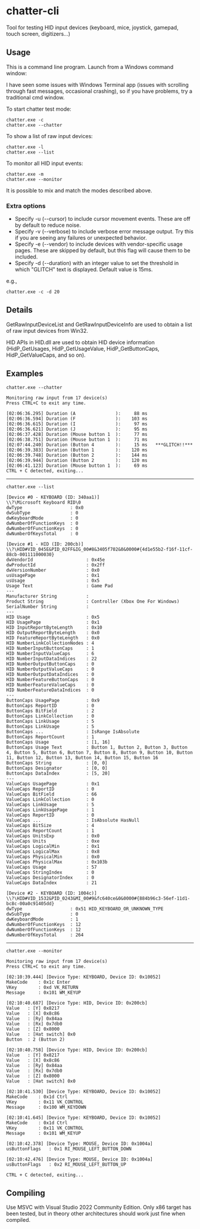 # chatter-cli

Tool for testing HID input devices (keyboard, mice, joystick, gamepad, touch screen, digitizers...)

## Usage

This is a command line program. Launch from a Windows command window:

I have seen some issues with Windows Terminal app (issues with scrolling through fast messages, occasional crashing), so if you have problems, try a traditional cmd window.

To start chatter test mode:

    chatter.exe -c
    chatter.exe --chatter

To show a list of raw input devices: 

    chatter.exe -l
    chatter.exe --list

To monitor all HID input events:

    chatter.exe -m
    chatter.exe --monitor

It is possible to mix and match the modes described above.

### Extra options

* Specify -u (--cursor) to include cursor movement events. These are off by default to reduce noise.
* Specify -v (--verbose) to include verbose error message output. Try this if you are seeing any failures or unexpected behavior.
* Specify -e (--vendor) to include devices with vendor-specific usage pages. These are skipped by default, but this flag will cause them to be included.
* Specify -d (--duration) with an integer value to set the threshold in which "GLITCH" text is displayed. Default value is 15ms.

e.g., 

    chatter.exe -c -d 20

## Details

GetRawInputDeviceList and GetRawInputDeviceInfo are used to obtain a list of raw input devices from Win32.

HID APIs in HID.dll are used to obtain HID device information (HidP_GetUsages, HidP_GetUsageValue, HidP_GetButtonCaps, HidP_GetValueCaps, and so on).

## Examples

    chatter.exe --chatter
    
    Monitoring raw input from 17 device(s)
    Press CTRL+C to exit any time.

    [02:06:36.295] Duration (A               ):     88 ms
    [02:06:36.594] Duration (F               ):    103 ms
    [02:06:36.615] Duration (I               ):     97 ms
    [02:06:36.621] Duration (J               ):     95 ms
    [02:06:37.428] Duration (Mouse button 1  ):     77 ms
    [02:06:38.751] Duration (Mouse button 1  ):     71 ms
    [02:07:44.240] Duration (Button 4        ):     15 ms   ***GLITCH!!***
    [02:06:39.383] Duration (Button 1        ):    120 ms
    [02:06:39.748] Duration (Button 2        ):    144 ms
    [02:06:39.944] Duration (Button 2        ):    120 ms
    [02:06:41.123] Duration (Mouse button 1  ):     69 ms
    CTRL + C detected, exiting...

---

    chatter.exe --list

    [Device #0 - KEYBOARD (ID: 340aa1)]
    \\?\Microsoft Keyboard RID\0
    dwType                  : 0x0
    dwSubType               : 0
    dwKeyboardMode          : 0
    dwNumberOfFunctionKeys  : 0
    dwNumberOfFunctionKeys  : 0
    dwNumberOfKeysTotal     : 0

    [Device #1 - HID (ID: 200cb)]
    \\?\HID#VID_045E&PID_02FF&IG_00#8&3405f702&0&0000#{4d1e55b2-f16f-11cf-88cb-001111000030}
    dwVendorId                    : 0x45e
    dwProductId                   : 0x2ff
    dwVersionNumber               : 0x0
    usUsagePage                   : 0x1
    usUsage                       : 0x5
    Usage Text                    : Game Pad
    ---
    Manufacturer String           : 
    Product String                : Controller (Xbox One For Windows)
    SerialNumber String           : 
    ---
    HID Usage                     : 0x5
    HID UsagePage                 : 0x1
    HID InputReportByteLength     : 0x10
    HID OutputReportByteLength    : 0x0
    HID FeatureReportByteLength   : 0x0
    HID NumberLinkCollectionNodes : 4
    HID NumberInputButtonCaps     : 1
    HID NumberInputValueCaps      : 6
    HID NumberInputDataIndices    : 22
    HID NumberOutputButtonCaps    : 0
    HID NumberOutputValueCaps     : 0
    HID NumberOutputDataIndices   : 0
    HID NumberFeatureButtonCaps   : 0
    HID NumberFeatureValueCaps    : 0
    HID NumberFeatureDataIndices  : 0
    ---
    ButtonCaps UsagePage          : 0x9
    ButtonCaps ReportID           : 0
    ButtonCaps BitField           : 2
    ButtonCaps LinkCollection     : 0
    ButtonCaps LinkUsage          : 5
    ButtonCaps LinkUsage          : 5
    ButtonCaps ...                : IsRange IsAbsolute 
    ButtonCaps ReportCount        : 1
    ButtonCaps Usage              : [1, 16]
    ButtonCaps Usage Text         : Button 1, Button 2, Button 3, Button 4, Button 5, Button 6, Button 7, Button 8, Button 9, Button 10, Button 11, Button 12, Button 13, Button 14, Button 15, Button 16
    ButtonCaps String             : [0, 0]
    ButtonCaps Designator         : [0, 0]
    ButtonCaps DataIndex          : [5, 20]
    ---
    ValueCaps UsagePage           : 0x1
    ValueCaps ReportID            : 0
    ValueCaps BitField            : 66
    ValueCaps LinkCollection      : 0
    ValueCaps LinkUsage           : 5
    ValueCaps LinkUsagePage       : 1
    ValueCaps ReportID            : 0
    ValueCaps ...                 : IsAbsolute HasNull 
    ValueCaps BitSize             : 4
    ValueCaps ReportCount         : 1
    ValueCaps UnitsExp            : 0x0
    ValueCaps Units               : 0xe
    ValueCaps LogicalMin          : 0x1
    ValueCaps LogicalMax          : 0x8
    ValueCaps PhysicalMin         : 0x0
    ValueCaps PhysicalMax         : 0x103b
    ValueCaps Usage               : 57
    ValueCaps StringIndex         : 0
    ValueCaps DesignatorIndex     : 0
    ValueCaps DataIndex           : 21

    [Device #2 - KEYBOARD (ID: 1004c)]
    \\?\HID#VID_1532&PID_0243&MI_00#9&fc640ce&0&0000#{884b96c3-56ef-11d1-bc8c-00a0c91405dd}
    dwType                  : 0x51 HID_KEYBOARD_OR_UNKNOWN_TYPE
    dwSubType               : 0
    dwKeyboardMode          : 1
    dwNumberOfFunctionKeys  : 12
    dwNumberOfFunctionKeys  : 12
    dwNumberOfKeysTotal     : 264

---

    chatter.exe --monitor
        
    Monitoring raw input from 17 device(s)
    Press CTRL+C to exit any time.

    [02:10:39.444] [Device Type: KEYBOARD, Device ID: 0x10052]
    MakeCode    : 0x1c Enter 
    VKey        : 0xd VK_RETURN
    Message     : 0x101 WM_KEYUP 

    [02:10:40.687] [Device Type: HID, Device ID: 0x200cb]
    Value   : [Y] 0x8217
    Value   : [X] 0x8c86
    Value   : [Ry] 0x84aa
    Value   : [Rx] 0x7db0
    Value   : [Z] 0x8000
    Value   : [Hat switch] 0x0
    Button  : 2 (Button 2)

    [02:10:40.758] [Device Type: HID, Device ID: 0x200cb]
    Value   : [Y] 0x8217
    Value   : [X] 0x8c86
    Value   : [Ry] 0x84aa
    Value   : [Rx] 0x7db0
    Value   : [Z] 0x8000
    Value   : [Hat switch] 0x0

    [02:10:41.530] [Device Type: KEYBOARD, Device ID: 0x10052]
    MakeCode    : 0x1d Ctrl 
    VKey        : 0x11 VK_CONTROL
    Message     : 0x100 WM_KEYDOWN 

    [02:10:41.645] [Device Type: KEYBOARD, Device ID: 0x10052]
    MakeCode    : 0x1d Ctrl 
    VKey        : 0x11 VK_CONTROL
    Message     : 0x101 WM_KEYUP 

    [02:10:42.378] [Device Type: MOUSE, Device ID: 0x1004a]
    usButtonFlags   : 0x1 RI_MOUSE_LEFT_BUTTON_DOWN 

    [02:10:42.476] [Device Type: MOUSE, Device ID: 0x1004a]
    usButtonFlags   : 0x2 RI_MOUSE_LEFT_BUTTON_UP 

    CTRL + C detected, exiting...

## Compiling

Use MSVC with Visual Studio 2022 Community Edition. Only x86 target has been tested, but in theory other architectures should work just fine when compiled.
